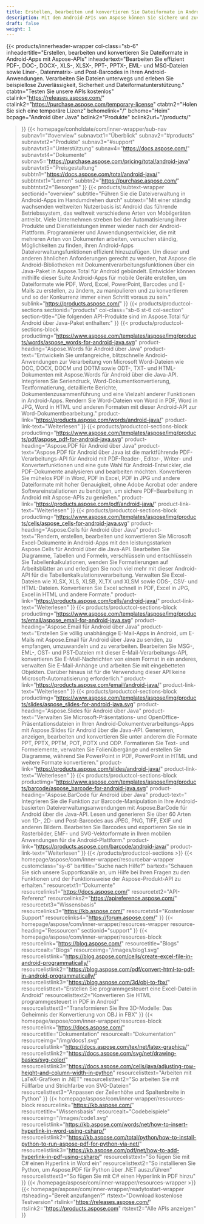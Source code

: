 ```yaml
---
title: Erstellen, bearbeiten und konvertieren Sie Dateiformate in Android-Apps
description: Mit den Android-APIs von Aspose können Sie sichere und zuverlässige Android-Apps entwickeln, um PDFs, Word-Dokumente, Tabellenkalkulationen, Präsentationen, Barcodes und E-Mails zu verarbeiten.
draft: false
weight: 1
---
```

{{< products/innerheader-wrapper col-class="sb-6"
  inheadertitle="Erstellen, bearbeiten und konvertieren Sie Dateiformate in Android-Apps mit Aspose-APIs"
  inheadertext="Bearbeiten Sie effizient PDF-, DOC-, DOCX-, XLS-, XLSX-, PPT-, PPTX-, EML- und MSG-Dateien sowie Liner-, Datenmatrix- und Post-Barcodes in Ihren Android-Anwendungen. Verarbeiten Sie Dateien unterwegs und erleben Sie beispiellose Zuverlässigkeit, Sicherheit und Dateiformatunterstützung."
  ctabtn="Testen Sie unsere APIs kostenlos"
  ctalink="https://releases.aspose.com/"
  ctalink2="https://purchase.aspose.com/temporary-license"
  ctabtn2="Holen Sie sich eine temporäre Lizenz"
  bchomelink="/"
  bchome="Heim"
  bcpage="Android über Java"
  bclink2="Produkte"
  bclink2url="/products/"
>}}
  {{< homepage/conholdate/com/inner-wrapper/sub-nav 
subnav1="#overview"
subnavtxt1="Überblick" 
subnav2="#products"
subnavtxt2="Produkte" 
subnav3="#support"
subnavtxt3="Unterstützung" 
subnav4="https://docs.aspose.com/"
subnavtxt4="Dokumente" 
subnav5="https://purchase.aspose.com/pricing/total/android-java"
subnavtxt5="Preisgestaltung" 
subbtn1="https://docs.aspose.com/total/android-java/"
subbtntxt1="Lernen"
subbtn2="https://purchase.aspose.com/"
subbtntxt2="Besorgen"
>}}
   {{< products/subtext-wrapper
   sectionid="overview" 
   subtitle="Führen Sie die Dateiverwaltung in Android-Apps im Handumdrehen durch"
   subtext="Mit einer ständig wachsenden weltweiten Nutzerbasis ist Android das führende Betriebssystem, das weltweit verschiedene Arten von Mobilgeräten antreibt. Viele Unternehmen streben bei der Automatisierung ihrer Produkte und Dienstleistungen immer wieder nach der Android-Plattform. Programmierer und Anwendungsentwickler, die mit mehreren Arten von Dokumenten arbeiten, versuchen ständig, Möglichkeiten zu finden, ihren Android-Apps Dateiverwaltungsfunktionen effizient hinzuzufügen. Um dieser und anderen ähnlichen Anforderungen gerecht zu werden, hat Aspose die Android-Bibliotheken mit Dokumentverarbeitungsfunktionen über ein Java-Paket in Aspose.Total für Android gebündelt. Entwickler können mithilfe dieser Suite Android-Apps für mobile Geräte erstellen, um Dateiformate wie PDF, Word, Excel, PowerPoint, Barcodes und E-Mails zu erstellen, zu ändern, zu manipulieren und zu konvertieren und so der Konkurrenz immer einen Schritt voraus zu sein."
   sublink="https://products.aspose.com/"
>}} 
{{< products/productcol-sections
sectionid="products" 
col-class="sb-6 st-6 col-section"
section-title="Die folgenden API-Produkte sind im Aspose.Total für Android über Java-Paket enthalten:"
>}}
{{< products/productcol-sections-block
productimg="https://www.aspose.com/templates/aspose/img/products/words/aspose_words-for-android-java.svg"
product-heading="Aspose.Words für Android über Java"
product-text="Entwickeln Sie umfangreiche, blitzschnelle Android-Anwendungen zur Verarbeitung von Microsoft Word-Dateien wie DOC, DOCX, DOCM und DOTM sowie ODT-, TXT- und HTML-Dokumenten mit Aspose.Words für Android über die Java-API. Integrieren Sie Seriendruck, Word-Dokumentkonvertierung, Textformatierung, detaillierte Berichte, Dokumentenzusammenführung und eine Vielzahl anderer Funktionen in Android-Apps. Rendern Sie Word-Dateien von Word in PDF, Word in JPG, Word in HTML und anderen Formaten mit dieser Android-API zur Word-Dokumentbearbeitung."
product-link="https://products.aspose.com/words/android-java/" 
product-link-text="Weiterlesen"
>}}
{{< products/productcol-sections-block
productimg="https://www.aspose.com/templates/aspose/img/products/pdf/aspose_pdf-for-android-java.svg"
product-heading="Aspose.PDF für Android über Java"
product-text="Aspose.PDF für Android über Java ist die marktführende PDF-Verarbeitungs-API für Android mit PDF-Reader-, Editor-, Writer- und Konverterfunktionen und eine gute Wahl für Android-Entwickler, die PDF-Dokumente analysieren und bearbeiten möchten. Konvertieren Sie mühelos PDF in Word, PDF in Excel, PDF in JPG und andere Dateiformate mit hoher Genauigkeit, ohne Adobe Acrobat oder andere Softwareinstallationen zu benötigen, um sichere PDF-Bearbeitung in Android mit Aspose-APIs zu genießen."
product-link="https://products.aspose.com/pdf/android-java/" 
product-link-text="Weiterlesen"
>}}
{{< products/productcol-sections-block
productimg="https://www.aspose.com/templates/aspose/img/products/cells/aspose_cells-for-android-java.svg"
product-heading="Aspose.Cells für Android über Java"
product-text="Rendern, erstellen, bearbeiten und konvertieren Sie Microsoft Excel-Dokumente in Android-Apps mit den leistungsstarken Aspose.Cells für Android über die Java-API. Bearbeiten Sie Diagramme, Tabellen und Formeln, verschlüsseln und entschlüsseln Sie Tabellenkalkulationen, wenden Sie Formatierungen auf Arbeitsblätter an und erledigen Sie noch viel mehr mit dieser Android-API für die Tabellenkalkulationsverarbeitung. Verwalten Sie Excel-Dateien wie XLSX, XLS, XLSB, XLTX und XLSM sowie ODS-, CSV- und HTML-Dateien. Konvertieren Sie Excel schnell in PDF, Excel in JPG, Excel in HTML und andere Formate."
product-link="https://products.aspose.com/cells/android-java/" 
product-link-text="Weiterlesen"
>}}
{{< products/productcol-sections-block
productimg="https://www.aspose.com/templates/aspose/img/products/email/aspose_email-for-android-java.svg"
product-heading="Aspose.Email für Android über Java"
product-text="Erstellen Sie völlig unabhängige E-Mail-Apps in Android, um E-Mails mit Aspose.Email für Android über Java zu senden, zu empfangen, umzuwandeln und zu verarbeiten. Bearbeiten Sie MSG-, EML-, OST- und PST-Dateien mit dieser E-Mail-Verarbeitungs-API, konvertieren Sie E-Mail-Nachrichten von einem Format in ein anderes, verwalten Sie E-Mail-Anhänge und arbeiten Sie mit eingebetteten Objekten. Darüber hinaus ist für die Verwendung dieser API keine Microsoft-Automatisierung erforderlich."
product-link="https://products.aspose.com/email/android-java/" 
product-link-text="Weiterlesen"
>}}
{{< products/productcol-sections-block
productimg="https://www.aspose.com/templates/aspose/img/products/slides/aspose_slides-for-android-java.svg"
product-heading="Aspose.Slides für Android über Java"
product-text="Verwalten Sie Microsoft-Präsentations- und OpenOffice-Präsentationsdateien in Ihren Android-Dokumentverarbeitungs-Apps mit Aspose.Slides für Android über die Java-API. Generieren, anzeigen, bearbeiten und konvertieren Sie unter anderem die Formate PPT, PPTX, PPTM, POT, POTX und ODP. Formatieren Sie Text- und Formelemente, verwalten Sie Folienübergänge und erstellen Sie Diagramme, während Sie PowerPoint in PDF, PowerPoint in HTML und weitere Formate konvertieren."
product-link="https://products.aspose.com/slides/android-java/" 
product-link-text="Weiterlesen"
>}}
{{< products/productcol-sections-block
productimg="https://www.aspose.com/templates/aspose/img/products/barcode/aspose_barcode-for-android-java.svg"
product-heading="Aspose.BarCode für Android über Java"
product-text=" Integrieren Sie die Funktion zur Barcode-Manipulation in Ihre Android-basierten Dateiverwaltungsanwendungen mit Aspose.BarCode für Android über die Java-API. Lesen und generieren Sie über 60 Arten von 1D-, 2D- und Post-Barcodes aus JPEG, PNG, TIFF, EXIF und anderen Bildern. Bearbeiten Sie Barcodes und exportieren Sie sie in Rasterbilder, EMF- und SVG-Vektorformate in Ihren mobilen Anwendungen für die Android-Plattform."
product-link="https://products.aspose.com/barcode/android-java/" 
product-link-text="Weiterlesen"
>}} 
{{< /products/productcol-sections >}}
{{< homepage/aspose/com/inner-wrapper/resourcebar-wrapper
customclass="sy-6"
bartitle="Suche nach Hilfe?"
bartext="Schauen Sie sich unsere Supportkanäle an, um Hilfe bei Ihren Fragen zu den Funktionen und der Funktionsweise der Aspose-Produkt-API zu erhalten."
resourcetxt1="Dokumente"
resourcelinks1="https://docs.aspose.com/"
resourcetxt2="API-Referenz"
resourcelinks2="https://apireference.aspose.com/"
resourcetxt3="Wissensbasis"
resourcelinks3="https://kb.aspose.com/"
resourcetxt4="Kostenloser Support"
resourcelinks4="https://forum.aspose.com/"
>}}
{{< homepage/aspose/com/inner-wrapper/resources-wrapper
resource-heading="Ressourcen"
sectionid="support"
>}}
{{< homepage/aspose/com/inner-wrapper/resources-block
resourcelink="https://blog.aspose.com/"
resourcetitle="Blogs"
resourcealt="Blogs"
resourceimg="/images/blog1.svg"
resourcelistlink="https://blog.aspose.com/cells/create-excel-file-in-android-programmatically/"
resourcelistlink2="https://blog.aspose.com/pdf/convert-html-to-pdf-in-android-programmatically/"
resourcelistlink3="https://blog.aspose.com/3d/obj-to-fbx/"
resourcelisttext="Erstellen Sie programmgesteuert eine Excel-Datei in Android"
resourcelisttext2="Konvertieren Sie HTML programmgesteuert in PDF in Android"
resourcelisttext3="Transformieren Sie Ihre 3D-Modelle: Das Geheimnis der Konvertierung von OBJ in FBX"
>}}
{{< homepage/aspose/com/inner-wrapper/resources-block
resourcelink="https://docs.aspose.com/"
resourcetitle="Dokumentation"
resourcealt="Dokumentation"
resourceimg="/img/docs1.svg"
resourcelistlink="https://docs.aspose.com/tex/net/latex-graphics/"
resourcelistlink2="https://docs.aspose.com/svg/net/drawing-basics/svg-color/"
resourcelistlink3="https://docs.aspose.com/cells/java/adjusting-row-height-and-column-width-in-python"
resourcelisttext="Arbeiten mit LaTeX-Grafiken in .NET"
resourcelisttext2="So arbeiten Sie mit Füllfarbe und Strichfarbe von SVG-Dateien"
resourcelisttext3="Anpassen der Zeilenhöhe und Spaltenbreite in Python"
>}}
{{< homepage/aspose/com/inner-wrapper/resources-block
resourcelink="https://kb.aspose.com/"
resourcetitle="Wissensbasis"
resourcealt="Codebeispiele"
resourceimg="/images/code1.svg"
resourcelistlink="https://kb.aspose.com/words/net/how-to-insert-hyperlink-in-word-using-csharp/"
resourcelistlink2="https://kb.aspose.com/total/python/how-to-install-python-to-run-aspose-pdf-for-python-via-net/"
resourcelistlink3="https://kb.aspose.com/pdf/net/how-to-add-hyperlink-in-pdf-using-csharp/"
resourcelisttext="So fügen Sie mit C# einen Hyperlink in Word ein"
resourcelisttext2="So installieren Sie Python, um Aspose.PDF für Python über .NET auszuführen"
resourcelisttext3="So fügen Sie mit C# einen Hyperlink in PDF hinzu"
>}}
{{< /homepage/aspose/com/inner-wrapper/resources-wrapper >}}
{{< homepage/aspose/com/inner-wrapper/readytostart-wrapper
rtsheading="Bereit anzufangen?"
rtstext="Download kostenlose Testversion"
rtslink="https://releases.aspose.com/"
rtslink2="https://products.aspose.com"
rtstext2="Alle APIs anzeigen"
>}}
